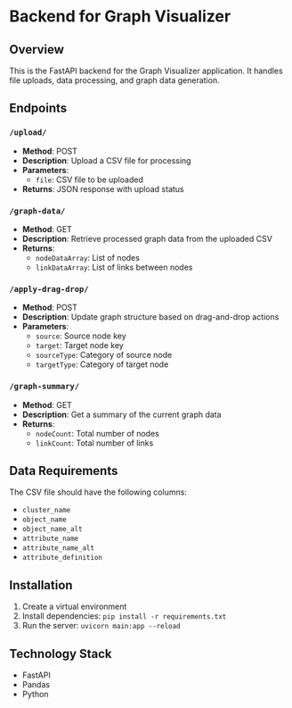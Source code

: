 # Backend for Graph Visualizer

## Overview
This is the FastAPI backend for the Graph Visualizer application. It handles file uploads, data processing, and graph data generation.

## Endpoints

### `/upload/`
- **Method**: POST
- **Description**: Upload a CSV file for processing
- **Parameters**: 
  - `file`: CSV file to be uploaded
- **Returns**: JSON response with upload status

### `/graph-data/`
- **Method**: GET
- **Description**: Retrieve processed graph data from the uploaded CSV
- **Returns**: 
  - `nodeDataArray`: List of nodes
  - `linkDataArray`: List of links between nodes

### `/apply-drag-drop/`
- **Method**: POST
- **Description**: Update graph structure based on drag-and-drop actions
- **Parameters**:
  - `source`: Source node key
  - `target`: Target node key
  - `sourceType`: Category of source node
  - `targetType`: Category of target node

### `/graph-summary/`
- **Method**: GET
- **Description**: Get a summary of the current graph data
- **Returns**: 
  - `nodeCount`: Total number of nodes
  - `linkCount`: Total number of links

## Data Requirements
The CSV file should have the following columns:
- `cluster_name`
- `object_name`
- `object_name_alt`
- `attribute_name`
- `attribute_name_alt`
- `attribute_definition`

## Installation
1. Create a virtual environment
2. Install dependencies: `pip install -r requirements.txt`
3. Run the server: `uvicorn main:app --reload`

## Technology Stack
- FastAPI
- Pandas
- Python
